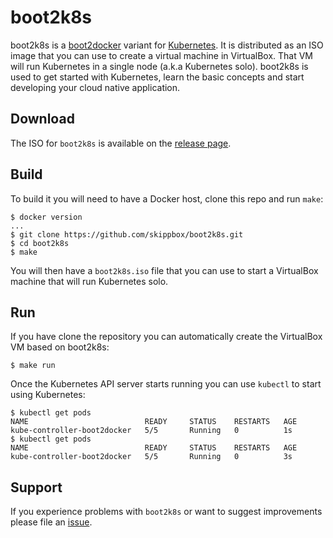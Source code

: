 boot2k8s
========

boot2k8s is a [boot2docker](https://github.com/boot2docker/boot2docker) variant for [Kubernetes](http://kubernetes.io).
It is distributed as an ISO image that you can use to create a virtual machine in VirtualBox. That VM will run Kubernetes in a single node (a.k.a Kubernetes solo).
boot2k8s is used to get started with Kubernetes, learn the basic concepts and start developing your cloud native application.

Download
--------

The ISO for `boot2k8s` is available on the [release page](https://github.com/skippbox/boot2k8s/releases).

Build
-----

To build it you will need to have a Docker host, clone this repo and run `make`:

    $ docker version
    ...
    $ git clone https://github.com/skippbox/boot2k8s.git
    $ cd boot2k8s
    $ make

You will then have a `boot2k8s.iso` file that you can use to start a VirtualBox machine that will run Kubernetes solo.

Run
---

If you have clone the repository you can automatically create the VirtualBox VM based on boot2k8s:

    $ make run

Once the Kubernetes API server starts running you can use `kubectl` to start using Kubernetes:

    $ kubectl get pods
    NAME                          READY     STATUS    RESTARTS   AGE
    kube-controller-boot2docker   5/5       Running   0          1s
    $ kubectl get pods
    NAME                          READY     STATUS    RESTARTS   AGE
    kube-controller-boot2docker   5/5       Running   0          3s

Support
-------

If you experience problems with `boot2k8s` or want to suggest improvements please file an [issue](https://github.com/skippbox/boot2k8s/issues).
